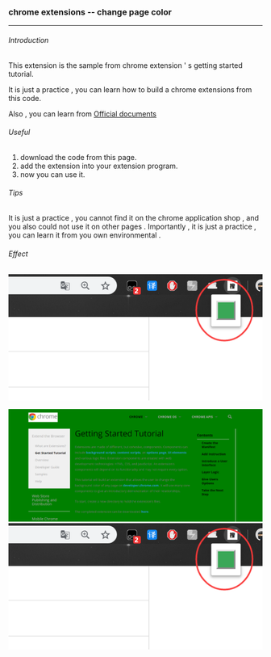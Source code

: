 ### chrome extensions -- change page color

<hr>

###### Introduction

This extension is the sample from chrome extension ' s getting started tutorial.

It is just a practice , you can learn how to build a chrome extensions from this code.

Also , you can learn from <a href="https://developer.chrome.com/extensions/getstarted">Official documents </a>



###### Useful

1. download the code from this page.
2. add the extension into your extension program.
3. now you can use it.



###### Tips

It is just a practice , you cannot find it on the chrome application shop , and you also could not use it on other pages . Importantly , it is just a practice , you can learn it from you own environmental . 



###### Effect

![点击按钮](images\1548729685928.png)

![显示效果](images\1234.png)
![点击按钮](images/1548729685928.png)



